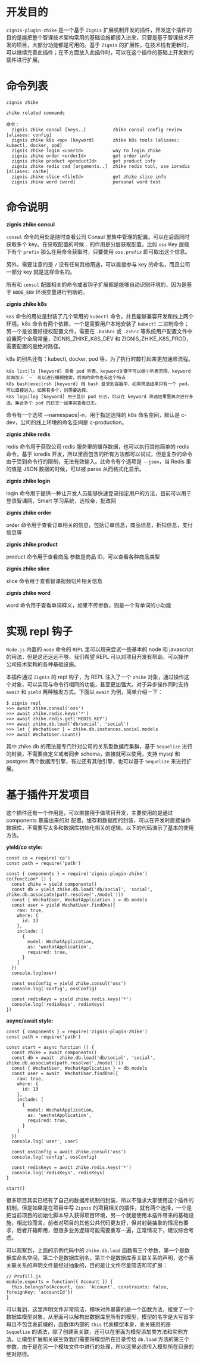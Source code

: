 # 开发目的

`zignis-plugin-zhike` 是一个基于 `Zignis` 扩展机制开发的插件，开发这个插件的目的是能把整个智课技术架构常用的基础设施都接入进来，只要是基于智课技术开发的项目，大部分功能都是可用的。基于 `Zignis` 的扩展性，在技术栈有更新时，可以继续完善此插件；在不方面放入此插件时，可以在这个插件的基础上开发新的插件进行扩展。

# 命令列表

```
zignis zhike

zhike related commands

命令：
  zignis zhike consul [keys..]          zhike consul config review [aliases: config]
  zignis zhike k8s <op> [keyword]       zhike k8s tools [aliases: kubectl, docker, pod]
  zignis zhike login <userId>           way to login zhike
  zignis zhike order <orderId>          get order info
  zignis zhike product <productId>      get product info
  zignis zhike redis cmd [arguments..]  zhike redis tool, use ioredis [aliases: cache]
  zignis zhike slice <fileId>           get zhike slice info
  zignis zhike word [word]              personal word test
```

# 命令说明

**zignis zhike consul**

`consul` 命令的用处是随时查看公司 Consul 里集中管理的配置。可以在后面同时获取多个 key。在获取配置的时候 `.` 的作用是分层获取配置。比如 `oss` Key 层级下有个 `prefix` 那么在用命令获取时，只要使用 `oss.prefix` 即可取出这个信息。

另外，需要注意的是 `/` 没有任何其他用途，可以直接参与 key 的命名，而且公司一部分 key 就是这样命名的。

所有和 `consul` 配置相关的命令或者钩子扩展都是能够自动识别环境的，因为是基于 `NODE_ENV` 环境变量进行判断的。

**zignis zhike k8s**

`k8s` 命令的用处是封装了几个常用的 `kubectl` 命令，并且能够兼容开发和线上两个环境。k8s 命令有两个依赖，一个是需要用户本地安装了 `kubectl` 二进制命令；另一个是设置好授权配置文件，需要在 `.bashrc` 或 `.zshrc` 等系统用户配置文件中设置两个全局常量，ZIGNIS_ZHIKE_K8S_DEV 和 ZIGNIS_ZHIKE_K8S_PROD，需要配置的是绝对路径。

k8s 的别名还有：kubectl, docker, pod 等，为了执行时敲打起来更加通顺流程。

```
k8s list|ls [keyword] 查看 pod 列表，keyword关键字可以缩小列表范围，keyword 前面加上 `~` 可以进行模糊搜索，后面的命令也有这个特点
k8s bash|exec|rsh [keyword] 用 bash 登录到容器中，如果筛选结果只有一个 pod，可以直接进入，如果有多个，则需要选择。
k8s logs|log [keyword] 用于显示 pod 日志，可以在 keyword 筛选结果里再次进行多选，集合多个 pod 的日志一起事实查看日志。
```

命令有一个选项 --namespace|-n，用于指定选择的 k8s 命名空间，默认是 c-dev，公司的线上环境的命名空间是 c-production。

**zignis zhike redis**

redis 命令用于获取公司 redis 服务里的缓存数据，也可以执行其他简单的 redis 命令，基于 ioredis 开发，所以里面包含的所有方法都可以试试，但是复杂的命令由于受到命令行的限制，无法有效输入。此命令有个选项是 `--json`，当 Redis 里的值是 JSON 数据的时候，可以被 parse 从而格式化显示。

**zignis zhike login**

login 命令用于提供一种让开发人员能够快速登录指定用户的方法，目前可以用于登录智课网，Smart 学习系统，选校帝，批改网

**zignis zhike order**

order 命令用于查看订单相关的信息，包括订单信息，商品信息，折扣信息，支付信息等

**zignis zhike product**

product 命令用于查看商品 参数是商品 ID，可以查看各种商品类型

**zignis zhike slice**

slice 命令用于查看智课视频切片相关信息

**zignis zhike word**

word 命令用于查看单词释义，如果不传参数，则是一个背单词的小功能

# 实现 repl 钩子

`Node.js` 内置的 `node` 命令的 `REPL` 里可以用来尝试一些基本的 node 和 javascript 的用法，但是这还远远不够，我们希望 REPL 可以对项目开发有帮助，可以操作公司技术架构的各种基础设施。

本插件通过 `Zignis` 的 repl 钩子，为 REPL 注入了一个 `zhike` 对象，通过操作这个对象，可以实现与命令行相同的功能，甚至更加强大。对于异步操作同时支持 `await` 和 `yield` 两种触发方式。下面以 `await` 为例，简单介绍一下：

```
$ zignis repl
>>> await zhike.consul('oss')
>>> await zhike.redis.keys('*')
>>> await zhike.redis.get('REDIS_KEY')
>>> await zhike.db.load('db/social', 'social')
>>> let { WechatUser } = zhike.db.instances.social.models
>>> await WechatUser.count()
```

其中 zhike.db 的用法是专门针对公司的关系型数据库集群，基于 `Sequelize` 进行的封装，不需要自定义或者同步 schema，直接就可以使用，支持 mysql 和 postgres 两个数据库引擎，有过还有其他引擎，也可以基于 `Sequelize` 来进行扩展。

# 基于插件开发项目

这个插件还有一个作用是，可以直接用于做项目开发，主要使用的是通过 components 暴露出来的对 配置，缓存和数据库的封装，可以在开发时直接操作数据库，不需要写太多和数据库初始化相关的逻辑。以下的代码演示了基本的使用方法。

**yield/co style:**

```
const co = require('co')
const path = require('path')

const { components } = require('zignis-plugin-zhike')
co(function* () {
  const zhike = yield components()
  const db = yield zhike.db.load('db/social', 'social', zhike.db.associate(path.resolve('./model')))
  const { WechatUser, WechatApplication } = db.models
  const user = yield WechatUser.findOne({
    raw: true,
    where: {
      id: 13
    },
    include: [
      {
        model: WechatApplication,
        as: 'wechatApplication',
        required: true,
      }
    ]
  })
  console.log(user)

  const ossConfig = yield zhike.consul('oss')
  console.log('config', ossConfig)

  const redisKeys = yield zhike.redis.keys('*')
  console.log('redisKeys', redisKeys)
})
```

**async/await style:**

```
const { components } = require('zignis-plugin-zhike')
const path = require('path')

const start = async function () {
  const zhike = await components()
  const db = await  zhike.db.load('db/social', 'social', zhike.db.associate(path.resolve('./model')))
  const { WechatUser, WechatApplication } = db.models
  const user = await  WechatUser.findOne({
    raw: true,
    where: {
      id: 13
    },
    include: [
      {
        model: WechatApplication,
        as: 'wechatApplication',
        required: true,
      }
    ]
  })
  console.log('user', user)

  const ossConfig = await zhike.consul('oss')
  console.log('config', ossConfig)

  const redisKeys = await zhike.redis.keys('*')
  console.log('redisKeys', redisKeys)
}

start()
```

很多项目其实已经有了自己的数据库机制的封装，所以不强求大家使用这个插件的机制，但是如果是在项目中写 `Zignis` 的项目相关的插件，就有两个选择，一个是把当前项目的初始化脚本导入获得项目环境，另一个就是使用本插件带来的基础设施，相比较而言，前者对项目的其他公共代码更友好，但对封装抽象的情况有要求，后者开箱即用，但很多业务逻辑可能需要重写一遍，正常情况下，建议综合考虑。

可以观察到，上面的示例代码中的 `zhike.db.load` 函数有三个参数，第一个是数据库命名空间，第二个是数据库别名，第三个是数据库表关联关系的声明，这个表关联关系的声明文件是经过抽象的，目的是让文件尽量简洁和可扩展：

```
// Profill.js
module.exports = function({ Account }) {
  this.belongsTo(Account, {as: 'Account', constraints: false, foreignKey: 'accountId'})
}
```

可以看到，这里声明文件非常简洁，模块对外暴露的是一个函数方法，接受了一个数据库模型对象，从里面可以解构出数据库里所有的模型，模型的名字是大写首字母且不包含表前缀的，函数体内部的 `this` 代表模型本身，表关联用的是 `Sequelize` 的语法，除了创建表关联，还可以在里面为模型添加类方法和实例方法。让模型扩展和关联生效我们需要将模型所在目录传给 `db.load` 方法的第三个参数，由于是在另一个模块文件中进行的处理，所以这里必须传入模型所在目录的绝对路径。
